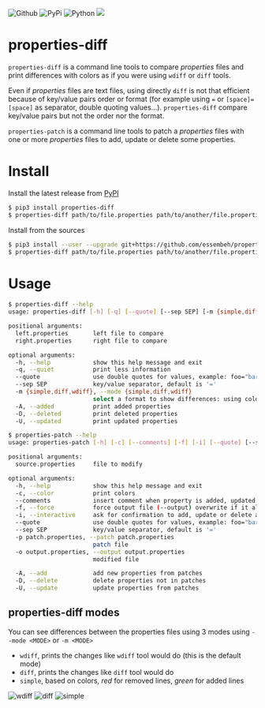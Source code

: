 ![Github](https://img.shields.io/github/tag/essembeh/properties-diff.svg)
![PyPi](https://img.shields.io/pypi/v/properties-diff.svg)
![Python](https://img.shields.io/pypi/pyversions/properties-diff.svg)
![](https://github.com/essembeh/properties-diff/actions/workflows/poetry.yml/badge.svg)


# properties-diff

`properties-diff` is a command line tools to compare *properties* files and print differences with colors as if you were using `wdiff` or `diff` tools.

Even if *properties* files are text files, using directly `diff` is not that efficient because of key/value pairs order or format (for example using `=` or `[space]=[space]` as separator, double quoting values...). `properties-diff` compare key/value pairs but not the order nor the format.

`properties-patch` is a command line tools to patch a *properties* files with one or more *properties* files to add, update or delete some properties.



# Install

Install the latest release from [PyPI](https://pypi.org/project/properties-diff/)
```sh
$ pip3 install properties-diff
$ properties-diff path/to/file.properties path/to/another/file.properties
```

Install from the sources
```sh
$ pip3 install --user --upgrade git+https://github.com/essembeh/properties-diff
$ properties-diff path/to/file.properties path/to/another/file.properties
```


# Usage

```sh
$ properties-diff --help                                                                                                                               130
usage: properties-diff [-h] [-q] [--quote] [--sep SEP] [-m {simple,diff,wdiff}] [-A] [-D] [-U] left.properties right.properties

positional arguments:
  left.properties       left file to compare
  right.properties      right file to compare

optional arguments:
  -h, --help            show this help message and exit
  -q, --quiet           print less information
  --quote               use double quotes for values, example: foo="bar"
  --sep SEP             key/value separator, default is '='
  -m {simple,diff,wdiff}, --mode {simple,diff,wdiff}
                        select a format to show differences: using colors only (simple), using diff-like format (diff) or wdiff-like (wdiff) format. Default is 'wdiff'
  -A, --added           print added properties
  -D, --deleted         print deleted properties
  -U, --updated         print updated properties

```


```sh
$ properties-patch --help
usage: properties-patch [-h] [-c] [--comments] [-f] [-i] [--quote] [--sep SEP] [-A] [-D] [-U] -p patch.properties [-o output.properties] source.properties

positional arguments:
  source.properties     file to modify

optional arguments:
  -h, --help            show this help message and exit
  -c, --color           print colors
  --comments            insert comment when property is added, updated or deleted
  -f, --force           force output file (--output) overwrite if it already exists
  -i, --interactive     ask for confirmation to add, update or delete a property
  --quote               use double quotes for values, example: foo="bar"
  --sep SEP             key/value separator, default is '='
  -p patch.properties, --patch patch.properties
                        patch file
  -o output.properties, --output output.properties
                        modified file

  -A, --add             add new properties from patches
  -D, --delete          delete properties not in patches
  -U, --update          update properties from patches

```


## properties-diff modes

You can see differences between the properties files using 3 modes using `--mode <MODE>` or `-m <MODE>`
* `wdiff`, prints the changes like `wdiff` tool would do (this is the default mode)
* `diff`, prints the changes like `diff` tool would do
* `simple`, based on colors, *red* for removed lines, *green* for added lines

![wdiff](images/wdiff.png)
![diff](images/diff.png)
![simple](images/simple.png)
